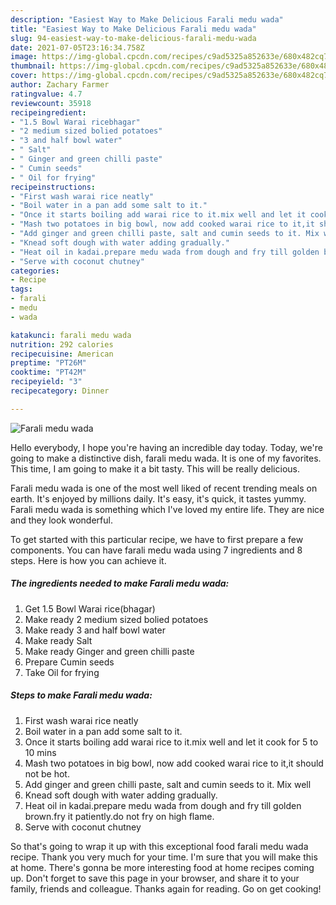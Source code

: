 ```yaml
---
description: "Easiest Way to Make Delicious Farali medu wada"
title: "Easiest Way to Make Delicious Farali medu wada"
slug: 94-easiest-way-to-make-delicious-farali-medu-wada
date: 2021-07-05T23:16:34.758Z
image: https://img-global.cpcdn.com/recipes/c9ad5325a852633e/680x482cq70/farali-medu-wada-recipe-main-photo.jpg
thumbnail: https://img-global.cpcdn.com/recipes/c9ad5325a852633e/680x482cq70/farali-medu-wada-recipe-main-photo.jpg
cover: https://img-global.cpcdn.com/recipes/c9ad5325a852633e/680x482cq70/farali-medu-wada-recipe-main-photo.jpg
author: Zachary Farmer
ratingvalue: 4.7
reviewcount: 35918
recipeingredient:
- "1.5 Bowl Warai ricebhagar"
- "2 medium sized bolied potatoes"
- "3 and half bowl water"
- " Salt"
- " Ginger and green chilli paste"
- " Cumin seeds"
- " Oil for frying"
recipeinstructions:
- "First wash warai rice neatly"
- "Boil water in a pan add some salt to it."
- "Once it starts boiling add warai rice to it.mix well and let it cook for 5 to 10 mins"
- "Mash two potatoes in big bowl, now add cooked warai rice to it,it should not be hot."
- "Add ginger and green chilli paste, salt and cumin seeds to it. Mix well"
- "Knead soft dough with water adding gradually."
- "Heat oil in kadai.prepare medu wada from dough and fry till golden brown.fry it patiently.do not fry on high flame."
- "Serve with coconut chutney"
categories:
- Recipe
tags:
- farali
- medu
- wada

katakunci: farali medu wada 
nutrition: 292 calories
recipecuisine: American
preptime: "PT26M"
cooktime: "PT42M"
recipeyield: "3"
recipecategory: Dinner

---
```



![Farali medu wada](https://img-global.cpcdn.com/recipes/c9ad5325a852633e/680x482cq70/farali-medu-wada-recipe-main-photo.jpg)

Hello everybody, I hope you're having an incredible day today. Today, we're going to make a distinctive dish, farali medu wada. It is one of my favorites. This time, I am going to make it a bit tasty. This will be really delicious.



Farali medu wada is one of the most well liked of recent trending meals on earth. It's enjoyed by millions daily. It's easy, it's quick, it tastes yummy. Farali medu wada is something which I've loved my entire life. They are nice and they look wonderful.


To get started with this particular recipe, we have to first prepare a few components. You can have farali medu wada using 7 ingredients and 8 steps. Here is how you can achieve it.

<!--inarticleads1-->

##### The ingredients needed to make Farali medu wada:

1. Get 1.5 Bowl Warai rice(bhagar)
1. Make ready 2 medium sized bolied potatoes
1. Make ready 3 and half bowl water
1. Make ready  Salt
1. Make ready  Ginger and green chilli paste
1. Prepare  Cumin seeds
1. Take  Oil for frying




<!--inarticleads2-->

##### Steps to make Farali medu wada:

1. First wash warai rice neatly
1. Boil water in a pan add some salt to it.
1. Once it starts boiling add warai rice to it.mix well and let it cook for 5 to 10 mins
1. Mash two potatoes in big bowl, now add cooked warai rice to it,it should not be hot.
1. Add ginger and green chilli paste, salt and cumin seeds to it. Mix well
1. Knead soft dough with water adding gradually.
1. Heat oil in kadai.prepare medu wada from dough and fry till golden brown.fry it patiently.do not fry on high flame.
1. Serve with coconut chutney




So that's going to wrap it up with this exceptional food farali medu wada recipe. Thank you very much for your time. I'm sure that you will make this at home. There's gonna be more interesting food at home recipes coming up. Don't forget to save this page in your browser, and share it to your family, friends and colleague. Thanks again for reading. Go on get cooking!
